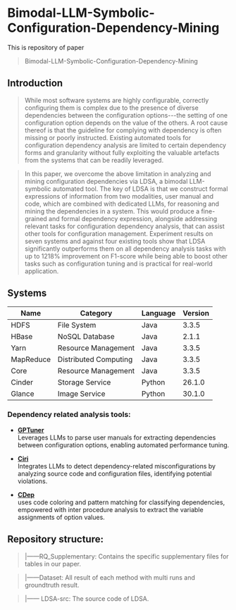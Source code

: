 # Bimodal-LLM-Symbolic-Configuration-Dependency-Mining

This is repository of paper
>Bimodal-LLM-Symbolic-Configuration-Dependency-Mining

## Introduction

>While most software systems are highly configurable, correctly configuring them is complex due to the presence of diverse dependencies between the configuration options---the setting of one configuration option depends on the value of the others. A root cause thereof is that the guideline for complying with dependency is often missing or poorly instructed. Existing automated tools for configuration dependency analysis are limited to certain dependency forms and granularity without fully exploiting the valuable artefacts from the systems that can be readily leveraged.

>In this paper, we overcome the above limitation in analyzing and mining configuration dependencies via LDSA, a bimodal LLM-symbolic automated tool. The key of LDSA is that we construct formal expressions of information from two modalities, user manual and code, which are combined with dedicated LLMs, for reasoning and mining the dependencies in a system. This would produce a fine-grained and formal dependency expression, alongside addressing relevant tasks for configuration dependency analysis, that can assist other tools for configuration management. Experiment results on seven systems and against four existing tools show that LDSA significantly outperforms them on all dependency analysis tasks with up to 1218% improvement on F1-score while being able to boost other tasks such as configuration tuning and is practical for real-world application.


## Systems
| Name           | Category              | Language | Version  |
|----------------|-----------------------|----------|----------|
| HDFS           | File System           | Java     | 3.3.5    |
| HBase          | NoSQL Database        | Java     | 2.1.1    |
| Yarn           | Resource Management   | Java     | 3.3.5    |
| MapReduce      | Distributed Computing | Java     | 3.3.5    |
| Core           | Resource Management   | Java     | 3.3.5    |
| Cinder         | Storage Service       | Python   | 26.1.0   |
| Glance         | Image Service         | Python   | 30.1.0   |

###  Dependency related analysis tools:
- **[GPTuner](https://github.com/SolidLao/GPTuner)**  
  Leverages LLMs to parse user manuals for extracting dependencies between configuration options, enabling automated performance tuning.

- **[Ciri](https://github.com/xlab-uiuc/ciri/tree/main/icse25_data)**  
  Integrates LLMs to detect dependency-related misconfigurations by analyzing source code and configuration files, identifying potential violations.

- **[CDep](https://github.com/xlab-uiuc/cdep-fse-ae)**  
  uses code coloring and pattern matching for classifying dependencies, empowered with inter procedure analysis to extract the variable assignments of option values. 
  


## Repository structure:

> |——RQ_Supplementary: Contains the specific supplementary files for tables in our paper.

>  |——Dataset: All result of each method with multi runs and groundtruth result.

> |—— LDSA-src: The source code of LDSA.